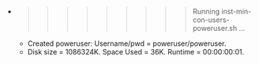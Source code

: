 * >>>>>>>>> Running inst-min-con-users-poweruser.sh ...
  * Created poweruser: Username/pwd = poweruser/poweruser.
  * Disk size = 1086324K. Space Used = 36K. Runtime = 00:00:00:01.
